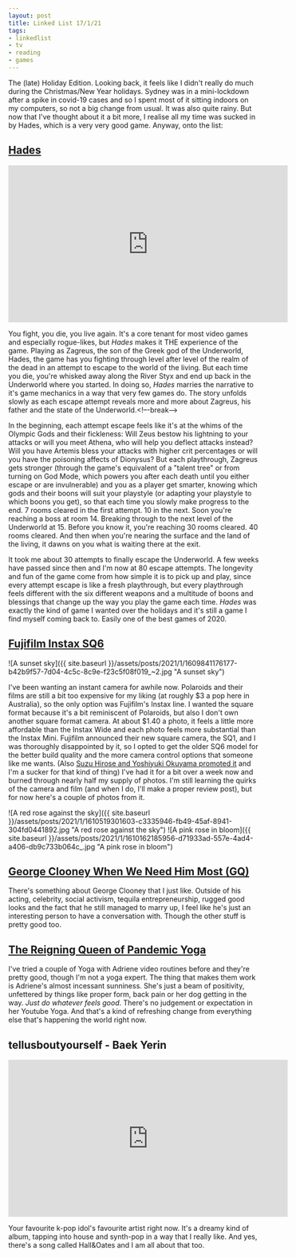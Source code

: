 ```yaml
---
layout: post
title: Linked List 17/1/21
tags:
- linkedlist
- tv
- reading
- games
---
```


The (late) Holiday Edition. Looking back, it feels like I didn't really do much during the Christmas/New Year holidays. Sydney was in a mini-lockdown after a spike in covid-19 cases and so I spent most of it sitting indoors on my computers, so not a big change from usual. It was also quite rainy. But now that I've thought about it a bit more, I realise all my time was sucked in by Hades, which is a very very good game. Anyway, onto the list:

## [Hades](https://www.supergiantgames.com/games/hades/)

<p align=center><iframe width="560" height="315" src="https://www.youtube.com/embed/Bz8l935Bv0Y" frameborder="0" allow="accelerometer; autoplay; clipboard-write; encrypted-media; gyroscope; picture-in-picture" allowfullscreen></iframe></p>

You fight, you die, you live again. It's a core tenant for most video games and especially rogue-likes, but _Hades_ makes it THE experience of the game. Playing as Zagreus, the son of the Greek god of the Underworld, Hades, the game has you fighting through level after level of the realm of the dead in an attempt to escape to the world of the living. But each time you die, you're whisked away along the River Styx and end up back in the Underworld where you started. In doing so, _Hades_ marries the narrative to it's game mechanics in a way that very few games do. The story unfolds slowly as each escape attempt reveals more and more about Zagreus, his father and the state of the Underworld.<!–-break-–>

In the beginning, each attempt escape feels like it's at the whims of the Olympic Gods and their fickleness: Will Zeus bestow his lightning to your attacks or will you meet Athena, who will help you deflect attacks instead? Will you have Artemis bless your attacks with higher crit percentages or will you have the poisoning affects of Dionysus? But each playthrough, Zagreus gets stronger (through the game's equivalent of a "talent tree" or from turning on God Mode, which powers you after each death until you either escape or are invulnerable) and you as a player get smarter, knowing which gods and their boons will suit your playstyle (or adapting your playstyle to which boons you get), so that each time you slowly make progress to the end. 7 rooms cleared in the first attempt. 10 in the next. Soon you're reaching a boss at room 14. Breaking through to the next level of the Underworld at 15. Before you know it, you're reaching 30 rooms cleared. 40 rooms cleared. And then when you're nearing the surface and the land of the living, it dawns on you what is waiting there at the exit.

It took me about 30 attempts to finally escape the Underworld. A few weeks have passed since then and I'm now at 80 escape attempts. The longevity and fun of the game come from how simple it is to pick up and play, since every attempt escape is like a fresh playthrough, but every playthrough feels different with the six different weapons and a multitude of boons and blessings that change up the way you play the game each time. _Hades_ was exactly the kind of game I wanted over the holidays and it's still a game I find myself coming back to. Easily one of the best games of 2020.

## [Fujifilm Instax SQ6](https://instax.com/sq6/en/)

![A sunset sky]({{ site.baseurl }}/assets/posts/2021/1/1609841176177-b42b9f57-7d04-4c5c-8c9e-f23c5f08f019_~2.jpg "A sunset sky")

I've been wanting an instant camera for awhile now. Polaroids and their films are still a bit too expensive for my liking (at roughly $3 a pop here in Australia), so the only option was Fujifilm's Instax line. I wanted the square format because it's a bit reminiscent of Polaroids, but also I don't own another square format camera. At about $1.40 a photo, it feels a little more affordable than the Instax Wide and each photo feels more substantial than the Instax Mini. Fujifilm announced their new square camera, the SQ1, and I was thoroughly disappointed by it, so I opted to get the older SQ6 model for the better build quality and the more camera control options that someone like me wants. (Also [Suzu Hirose and Yoshiyuki Okuyama promoted it](https://instax.jp/mashikakucheki/) and I'm a sucker for that kind of thing) I've had it for a bit over a week now and burned through nearly half my supply of photos. I'm still learning the quirks of the camera and film (and when I do, I'll make a proper review post), but for now here's a couple of photos from it.

![A red rose against the sky]({{ site.baseurl }}/assets/posts/2021/1/1610519301603-c3335946-fb49-45af-8941-304fd0441892.jpg "A red rose against the sky")
![A pink rose in bloom]({{ site.baseurl }}/assets/posts/2021/1/1610162185956-d71933ad-557e-4ad4-a406-db9c733b064c_.jpg "A pink rose in bloom")

## [George Clooney When We Need Him Most (GQ)](https://www.gq.com/story/george-clooney-icon-of-the-year-2020)

There's something about George Clooney that I just like. Outside of his acting, celebrity, social activism, tequila entrepreneurship, rugged good looks and the fact that he still managed to marry up, I feel like he's just an interesting person to have a conversation with. Though the other stuff is pretty good too.

## [The Reigning Queen of Pandemic Yoga](https://www.nytimes.com/2020/11/25/magazine/yoga-adriene-mishler.html)

I've tried a couple of Yoga with Adriene video routines before and they're pretty good, though I'm not a yoga expert. The thing that makes them work is Adriene's almost incessant sunniness. She's just a beam of positivity, unfettered by things like proper form, back pain or her dog getting in the way. _Just do whatever feels good_. There's no judgement or expectation in her Youtube Yoga. And that's a kind of refreshing change from everything else that's happening the world right now.

## tellusboutyourself - Baek Yerin

<p align=center><iframe width="560" height="315" src="https://www.youtube.com/embed/z19ceDKYAlo" frameborder="0" allow="accelerometer; autoplay; clipboard-write; encrypted-media; gyroscope; picture-in-picture" allowfullscreen></iframe></p>

Your favourite k-pop idol's favourite artist right now. It's a dreamy kind of album, tapping into house and synth-pop in a way that I really like. And yes, there's a song called Hall&Oates and I am all about that too.
